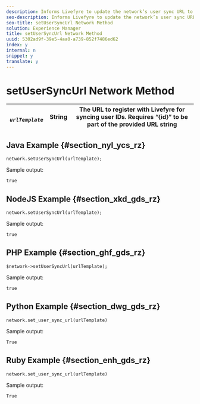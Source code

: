 ```yaml
---
description: Informs Livefyre to update the network’s user sync URL to the one provided. Returns a Boolean.
seo-description: Informs Livefyre to update the network’s user sync URL to the one provided. Returns a Boolean.
seo-title: setUserSyncUrl Network Method
solution: Experience Manager
title: setUserSyncUrl Network Method
uuid: 5302ad9f-39e5-4aa0-a739-852f7486ed62
index: y
internal: n
snippet: y
translate: y
---
```


# setUserSyncUrl Network Method


|  *` urlTemplate`* | String  | The URL to register with Livefyre for syncing user IDs. Requires “{id}” to be part of the provided URL string  |
|---|---|---|


## Java Example {#section_nyl_ycs_rz}


```
network.setUserSyncUrl(urlTemplate); 

```
Sample output: 

```
true
```

## NodeJS Example {#section_xkd_gds_rz}


```
network.setUserSyncUrl(urlTemplate); 

```
Sample output: 

```
true
```

## PHP Example {#section_ghf_gds_rz}


```
$network->setUserSyncUrl(urlTemplate); 

```
Sample output: 

```
true
```

## Python Example {#section_dwg_gds_rz}


```
network.set_user_sync_url(urlTemplate) 

```
Sample output: 

```
True
```

## Ruby Example {#section_enh_gds_rz}


```
network.set_user_sync_url(urlTemplate) 

```
Sample output: 

```
True
```

